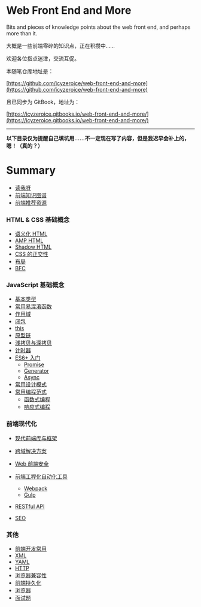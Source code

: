 # Web Front End and More

Bits and pieces of knowledge points about the web front end, and perhaps more than it.

大概是一些前端零碎的知识点，正在积攒中……

欢迎各位指点迷津，交流互促。

本随笔仓库地址是：

[https://github.com/icyzeroice/web-front-end-and-more](https://github.com/icyzeroice/web-front-end-and-more)

且已同步为 GitBook，地址为：

[https://icyzeroice.gitbooks.io/web-front-end-and-more/](https://icyzeroice.gitbooks.io/web-front-end-and-more/)

---

**以下目录仅为提醒自己填坑用……不一定现在写了内容，但是我迟早会补上的，嗯！（真的？）**

# Summary

* [读我呀](./README.md)
* [前端知识图谱](docs/knowledge-graph.md)
* [前端推荐资源](docs/recommend.md)

### HTML & CSS 基础概念

* [语义化 HTML](html+css/semantic-html.md)
* [AMP HTML](html+css/amp-html.md)
* [Shadow HTML](html+css/shadow-html.md)
* [CSS 的正交性](html+css/cross-css.md)
* [布局](html+css/layout.md)
* [BFC](html+css/bfc.md)

### JavaScript 基础概念

* [基本类型](js/type.md)
* [常用易混淆函数](js/function.md)
* [作用域](js/scope.md)
* [闭包](js/closure.md)
* [this](js/this.md)
* [原型链](js/prototype.md)
* [浅拷贝与深拷贝](js/clone.md)
* [计时器](js/timer.md)
* [ES6+ 入门](js/eslatest.md)
  * [Promise](js/eslatest.md#promise)
  * [Generator](js/eslatest.md#generator)
  * [Async](js/eslatest.md#async)
* [常用设计模式](js/design-patterns.md)
* [常用编程范式](js/paradigm.md)
  * [函数式编程](js/paradigm.md#函数式编程)
  * [响应式编程](js/paradigm.md#响应式编程)

### 前端现代化

* [现代前端库与框架](./modernize/library-and-frame.md)

* [跨域解决方案](modernize/cross-domain.md)
* [Web 前端安全](modernize/security.md)
* [前端工程化自动化工具](modernize/tools.md)
  * [Webpack](modernize/tools.md#webpack)
  * [Gulp](modernize/tools.md#gulp)
* [RESTful API](modernize/restful.md)
* [SEO](modernize/seo.md)

### 其他

* [前端开发常用](others/editors.md)
* [XML](others/xml.md)
* [YAML](others/yaml.md)
* [HTTP](others/http.md)
* [浏览器兼容性](./others/compatibility.md)
* [前端持久化](others/cache.md)
* [浏览器](others/browser.md)
* [面试题](others/interview.md)